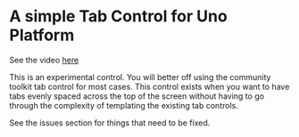# A simple Tab Control for Uno Platform

See the video [here](https://www.youtube.com/watch?v=BBdQhwIJTKI)

This is an experimental control. You will better off using the community toolkit tab control for most cases. This control exists when you want to have tabs evenly spaced across the top of the screen without having to go through the complexity of templating the existing tab controls. 

See the issues section for things that need to be fixed.
